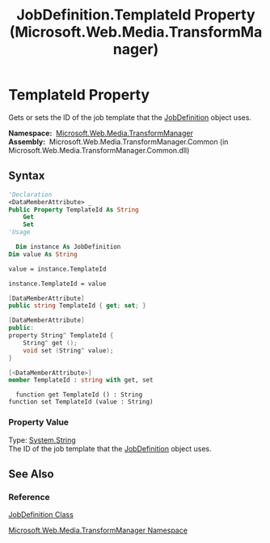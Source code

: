 ﻿---
title: JobDefinition.TemplateId Property (Microsoft.Web.Media.TransformManager)
TOCTitle: TemplateId Property
ms:assetid: P:Microsoft.Web.Media.TransformManager.JobDefinition.TemplateId
ms:mtpsurl: https://msdn.microsoft.com/en-us/library/microsoft.web.media.transformmanager.jobdefinition.templateid(v=VS.90)
ms:contentKeyID: 35521096
ms.date: 06/14/2012
mtps_version: v=VS.90
f1_keywords:
- Microsoft.Web.Media.TransformManager.JobDefinition.TemplateId
- Microsoft.Web.Media.TransformManager.JobDefinition.get_TemplateId
- Microsoft.Web.Media.TransformManager.JobDefinition.set_TemplateId
dev_langs:
- csharp
- jscript
- vb
- FSharp
- cpp
api_location:
- Microsoft.Web.Media.TransformManager.Common.dll
api_name:
- Microsoft.Web.Media.TransformManager.JobDefinition.get_TemplateId
- Microsoft.Web.Media.TransformManager.JobDefinition.set_TemplateId
- Microsoft.Web.Media.TransformManager.JobDefinition.TemplateId
api_type:
- Managed
topic_type:
- apiref
- kbSyntax
product_family_name: VS
ROBOTS: INDEX,FOLLOW
---

# TemplateId Property

Gets or sets the ID of the job template that the [JobDefinition](jobdefinition-class-microsoft-web-media-transformmanager.md) object uses.

**Namespace:**  [Microsoft.Web.Media.TransformManager](microsoft-web-media-transformmanager-namespace.md)  
**Assembly:**  Microsoft.Web.Media.TransformManager.Common (in Microsoft.Web.Media.TransformManager.Common.dll)

## Syntax

```vb
'Declaration
<DataMemberAttribute> _
Public Property TemplateId As String
    Get
    Set
'Usage

  Dim instance As JobDefinition
Dim value As String

value = instance.TemplateId

instance.TemplateId = value
```

```csharp
[DataMemberAttribute]
public string TemplateId { get; set; }
```

```cpp
[DataMemberAttribute]
public:
property String^ TemplateId {
    String^ get ();
    void set (String^ value);
}
```

``` fsharp
[<DataMemberAttribute>]
member TemplateId : string with get, set
```

```jscript
  function get TemplateId () : String
function set TemplateId (value : String)
```

### Property Value

Type: [System.String](https://msdn.microsoft.com/library/s1wwdcbf)  
The ID of the job template that the [JobDefinition](jobdefinition-class-microsoft-web-media-transformmanager.md) object uses.  

## See Also

### Reference

[JobDefinition Class](jobdefinition-class-microsoft-web-media-transformmanager.md)

[Microsoft.Web.Media.TransformManager Namespace](microsoft-web-media-transformmanager-namespace.md)

